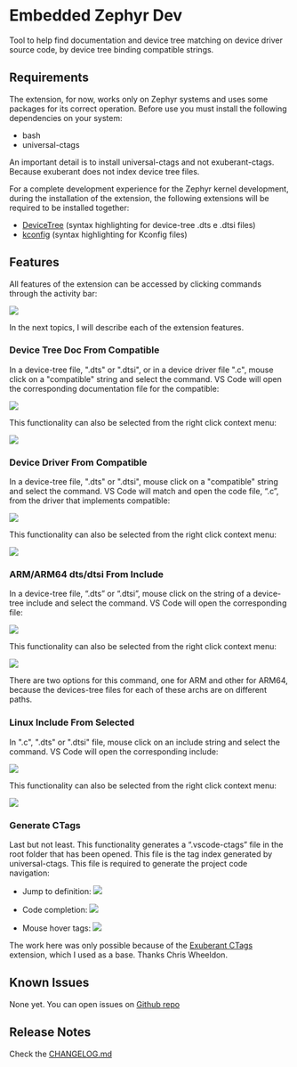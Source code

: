 # Embedded Zephyr Dev

Tool to help find documentation and device tree matching on device driver source
code, by device tree binding compatible strings.

## Requirements

The extension, for now, works only on Zephyr systems and uses some packages for
its correct operation. Before use you must install the following dependencies
on your system:

- bash
- universal-ctags

An important detail is to install universal-ctags and not exuberant-ctags.
Because exuberant does not index device tree files.

For a complete development experience for the Zephyr kernel development, during
the installation of the extension, the following extensions will be required to
be installed together:

- [DeviceTree](https://marketplace.visualstudio.com/items?itemName=plorefice.devicetree) (syntax highlighting for device-tree .dts e .dtsi files)
- [kconfig](https://marketplace.visualstudio.com/items?itemName=luveti.kconfig) (syntax highlighting for Kconfig files)

## Features

All features of the extension can be accessed by clicking commands through the
activity bar:

![](https://raw.githubusercontent.com/ila-embsys/zephyrkerneldev/master/docs/extensionview.gif)

In the next topics, I will describe each of the extension features.

### Device Tree Doc From Compatible

In a device-tree file, ".dts" or ".dtsi", or in a device driver file ".c", mouse
click on a "compatible" string and select the command. VS Code will open the
corresponding documentation file for the compatible:

![](https://raw.githubusercontent.com/ila-embsys/zephyrkerneldev/master/docs/devicetreetodocview.gif)

This functionality can also be selected from the right click context menu:

![](https://raw.githubusercontent.com/ila-embsys/zephyrkerneldev/master/docs/devicetreetodoccontext.gif)

### Device Driver From Compatible

In a device-tree file, ".dts" or ".dtsi", mouse click on a "compatible" string
and select the command. VS Code will match and open the code file, “.c”, from
the driver that implements compatible:

![](https://raw.githubusercontent.com/ila-embsys/zephyrkerneldev/master/docs/devicetreetodriver.gif)

This functionality can also be selected from the right click context menu:

![](https://raw.githubusercontent.com/ila-embsys/zephyrkerneldev/master/docs/devicetreetodrivercontext.gif)

### ARM/ARM64 dts/dtsi From Include

In a device-tree file, “.dts” or “.dtsi”, mouse click on the string of a
device-tree include and select the command. VS Code will open the corresponding
file:

![](https://raw.githubusercontent.com/ila-embsys/zephyrkerneldev/master/docs/dtsinclude.gif)

This functionality can also be selected from the right click context menu:

![](https://raw.githubusercontent.com/ila-embsys/zephyrkerneldev/master/docs/dtsincludecontext.gif)

There are two options for this command, one for ARM and other for ARM64, because
the devices-tree files for each of these archs are on different paths.

### Linux Include From Selected

In ".c", ".dts" or ".dtsi" file, mouse click on an include string and select the
command. VS Code will open the corresponding include:

![](https://raw.githubusercontent.com/ila-embsys/zephyrkerneldev/master/docs/linuxinclude.gif)

This functionality can also be selected from the right click context menu:

![](https://raw.githubusercontent.com/ila-embsys/zephyrkerneldev/master/docs/linuxincludecontext.gif)

### Generate CTags

Last but not least. This functionality generates a “.vscode-ctags” file in the
root folder that has been opened. This file is the tag index generated by
universal-ctags. This file is required to generate the project code navigation:

- Jump to definition:
![](https://raw.githubusercontent.com/ila-embsys/zephyrkerneldev/master/docs/ctagstodefinition.gif)

- Code completion:
![](https://raw.githubusercontent.com/ila-embsys/zephyrkerneldev/master/docs/ctagscodecomplete.gif)

- Mouse hover tags:
![](https://raw.githubusercontent.com/ila-embsys/zephyrkerneldev/master/docs/ctagshover.gif)

The work here was only possible because of the [Exuberant CTags](https://marketplace.visualstudio.com/items?itemName=chriswheeldon.exuberant-ctags) extension, which
I used as a base. Thanks Chris Wheeldon.

## Known Issues

None yet. You can open issues on [Github repo](https://github.com/ila-embsys/zephyrkerneldev/issues)

## Release Notes

Check the [CHANGELOG.md](https://github.com/ila-embsys/zephyrkerneldev/blob/master/CHANGELOG.md)
